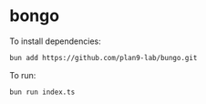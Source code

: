 # bongo

To install dependencies:

```bash
bun add https://github.com/plan9-lab/bungo.git
```

To run:

```bash
bun run index.ts
```
